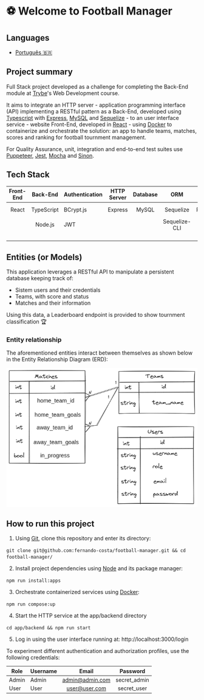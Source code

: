 # ⚽ Welcome to Football Manager

## Languages

* [Português 🇧🇷](README.pt-br.md)

## Project summary

Full Stack project developed as a challenge for completing the Back-End module at [Trybe](https://www.betrybe.com)'s Web Development course.

It aims to integrate an HTTP server - application programming interface (API) implementing a RESTful pattern as a Back-End, developed using [Typescript](https://www.typescriptlang.org/) with [Express](https://expressjs.com/), [MySQL](https://www.mysql.com) and [Sequelize](https://sequelize.org) - to an user interface service - website Front-End, developed in [React](https://react.dev) - using [Docker](https://www.docker.com/products/docker-desktop/) to containerize and orchestrate the solution: an app to handle teams, matches, scores and ranking for football tournment management.

For Quality Assurance, unit, integration and end-to-end test suites use [Puppeteer](https://pptr.dev), [Jest](https://jestjs.io/), [Mocha](https://mochajs.org) and [Sinon](https://sinonjs.org).

## Tech Stack

| Front-End | Back-End   | Authentication | HTTP Server | Database | ORM           | Testing   | Packaging | Orchestration  |
|:---------:|:----------:|----------------|:-----------:|:--------:|:-------------:|:---------:|:---------:|:--------------:|
| React     | TypeScript | BCrypt.js      | Express     | MySQL    | Sequelize     | Puppeteer | Docker    | Docker-Compose |
|           | Node.js    | JWT            |             |          | Sequelize-CLI | Jest      | NPM       |                |
|           |            |                |             |          |               | Mocha     |           |                |

## Entities (or Models)

This application leverages a RESTful API to manipulate a persistent database keeping track of:

- Sistem users and their credentials
- Teams, with score and status
- Matches and their information

Using this data, a Leaderboard endpoint is provided to show tournment classification 🏆

### Entity relationship

The aforementioned entities interact between themselves as shown  below in the Entity Relationship Diagram (ERD):

![Entity Relation Diagram](previews/entity_relations_diagram.png)

## How to run this project

1. Using [Git](https://git-scm.com), clone this repository and enter its directory:

``
git clone git@github.com:fernando-costa/football-manager.git && cd football-manager/
``

2. Install project dependencies using [Node](https://nodejs.org/en/learn/getting-started/how-to-install-nodejs) and its package manager:

``
npm run install:apps
``

3. Orchestrate containerized services using [Docker](https://www.docker.com/products/docker-desktop/):

``
npm run compose:up
``

4. Start the HTTP service at the app/backend directory

``
cd app/backend && npm run start
``

5. Log in using the user interface running at: http://localhost:3000/login

To experiment different authentication and authorization profiles, use the following credentials:

| Role  | Username | Email           | Password     |
|-------|----------|:---------------:|:------------:|
| Admin | Admin    | admin@admin.com | secret_admin |
| User  | User     | user@user.com   | secret_user  |
